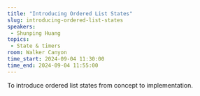 ```yaml
---
title: "Introducing Ordered List States"
slug: introducing-ordered-list-states
speakers:
 - Shunping Huang
topics:
 - State & timers
room: Walker Canyon
time_start: 2024-09-04 11:30:00
time_end: 2024-09-04 11:55:00
---
```


To introduce ordered list states from concept to implementation.